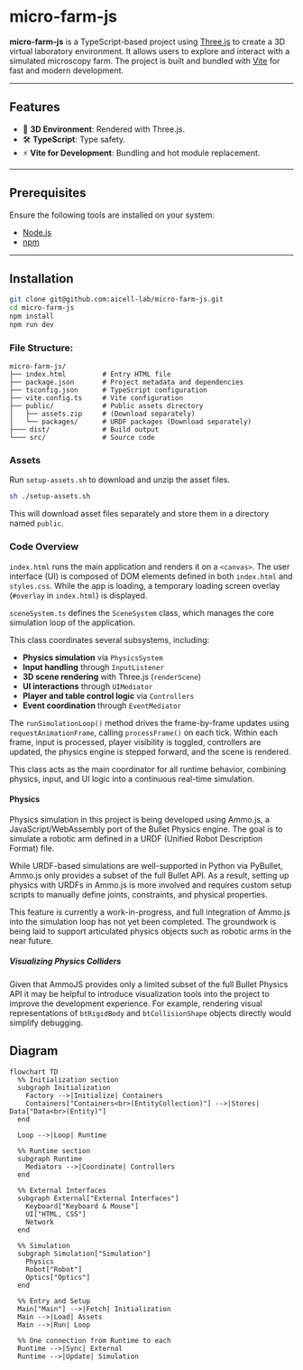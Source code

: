 # micro-farm-js

**micro-farm-js** is a TypeScript-based project using [Three.js](https://threejs.org/) to create a 3D virtual laboratory environment. It allows users to explore and interact with a simulated microscopy farm. The project is built and bundled with [Vite](https://vitejs.dev/) for fast and modern development.

---

## Features

- 🎨 **3D Environment**: Rendered with Three.js.
- 🛠️ **TypeScript**: Type safety.
- ⚡ **Vite for Development**: Bundling and hot module replacement.

---

## Prerequisites

Ensure the following tools are installed on your system:

- [Node.js](https://nodejs.org/)
- [npm](https://www.npmjs.com/)

---

## Installation

   ```bash
   git clone git@github.com:aicell-lab/micro-farm-js.git
   cd micro-farm-js
   npm install
   npm run dev
   ```
### File Structure:
```plaintext
micro-farm-js/
├── index.html         # Entry HTML file
├── package.json       # Project metadata and dependencies
├── tsconfig.json      # TypeScript configuration
├── vite.config.ts     # Vite configuration
├── public/            # Public assets directory
│   ├── assets.zip     # (Download separately)
│   └── packages/      # URDF packages (Download separately)
├─── dist/             # Build output 
└─── src/              # Source code
```

### Assets

Run `setup-assets.sh` to download and unzip the asset files.

```bash
sh ./setup-assets.sh
```

This will download asset files separately and store them in a directory named `public`.

### Code Overview

`index.html` runs the main application and renders it on a `<canvas>`. The user interface (UI) is composed of DOM elements defined in both `index.html` and `styles.css`. While the app is loading, a temporary loading screen overlay (`#overlay` in `index.html`) is displayed.

`sceneSystem.ts` defines the `SceneSystem` class, which manages the core simulation loop of the application.

This class coordinates several subsystems, including:
- **Physics simulation** via `PhysicsSystem`
- **Input handling** through `InputListener`
- **3D scene rendering** with Three.js (`renderScene`)
- **UI interactions** through `UIMediator`
- **Player and table control logic** via `Controllers`
- **Event coordination** through `EventMediator`

The `runSimulationLoop()` method drives the frame-by-frame updates using `requestAnimationFrame`, calling `processFrame()` on each tick. Within each frame, input is processed, player visibility is toggled, controllers are updated, the physics engine is stepped forward, and the scene is rendered.

This class acts as the main coordinator for all runtime behavior, combining physics, input, and UI logic into a continuous real-time simulation.

#### Physics

Physics simulation in this project is being developed using Ammo.js, a JavaScript/WebAssembly port of the Bullet Physics engine. The goal is to simulate a robotic arm defined in a URDF (Unified Robot Description Format) file.

While URDF-based simulations are well-supported in Python via PyBullet, Ammo.js only provides a subset of the full Bullet API. As a result, setting up physics with URDFs in Ammo.js is more involved and requires custom setup scripts to manually define joints, constraints, and physical properties.

This feature is currently a work-in-progress, and full integration of Ammo.js into the simulation loop has not yet been completed. The groundwork is being laid to support articulated physics objects such as robotic arms in the near future.

##### Visualizing Physics Colliders

Given that AmmoJS provides only a limited subset of the full Bullet Physics API it may be helpful to introduce visualization tools into the project to improve the development experience. For example, rendering visual representations of `btRigidBody` and `btCollisionShape` objects directly would simplify debugging.

## Diagram

```mermaid
flowchart TD
  %% Initialization section
  subgraph Initialization
    Factory -->|Initialize| Containers
    Containers["Containers<br>(EntityCollection)"] -->|Stores| Data["Data<br>(Entity)"]
  end
  
  Loop -->|Loop| Runtime
  
  %% Runtime section
  subgraph Runtime
    Mediators -->|Coordinate| Controllers
  end

  %% External Interfaces
  subgraph External["External Interfaces"]
    Keyboard["Keyboard & Mouse"]
    UI["HTML, CSS"]
    Network
  end

  %% Simulation
  subgraph Simulation["Simulation"]
    Physics
    Robot["Robot"]
    Optics["Optics"]
  end

  %% Entry and Setup
  Main["Main"] -->|Fetch| Initialization
  Main -->|Load| Assets
  Main -->|Run| Loop

  %% One connection from Runtime to each
  Runtime -->|Sync| External
  Runtime -->|Update| Simulation

